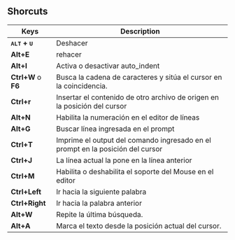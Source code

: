## Shorcuts 

|Keys|Description|
|----|-----------|
|<kbd><b>ALT</b></kbd> <b>+</b> <kbd><b>U</b></kbd>|Deshacer|
|**Alt+E**|rehacer|
|**Alt+I**|Activa o desactivar auto_indent|
|**Ctrl+W** o **F6**|Busca la cadena de caracteres y sitúa el cursor en la coincidencia.|
|**Ctrl+r**|Insertar el contenido de otro archivo de origen en la posición del cursor|
|**Alt+N**|Habilita la numeración en el editor de líneas|
|**Alt+G**|Buscar línea ingresada en el prompt|
|**Ctrl+T**|Imprime el output del comando ingresado en el prompt en la posición del cursor|
|**Ctrl+J**|La línea actual la pone en la línea anterior|
|**Ctrl+M**|Habilita o deshabilita el soporte del Mouse en el editor|
|**Ctrl+Left**|Ir hacia la siguiente palabra|
|**Ctrl+Right**|Ir hacia la palabra anterior|
|**Alt+W**|Repite la última búsqueda.|
|**Alt+A**|Marca el texto desde la posición actual del cursor.|
